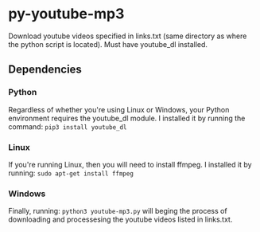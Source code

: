 # py-youtube-mp3
Download youtube videos specified in links.txt (same directory as where the python script is located). Must have youtube_dl installed. 
## Dependencies
### Python
Regardless of whether you're using Linux or Windows, your Python environment requires the youtube_dl module. 
I installed it by running the command: 
`pip3 install youtube_dl`
### Linux
If you're running Linux, then you will need to install ffmpeg. I installed it by running: 
`sudo apt-get install ffmpeg`
### Windows

Finally, running: 
`python3 youtube-mp3.py`
will beging the process of downloading and processesing the youtube videos listed in links.txt.
